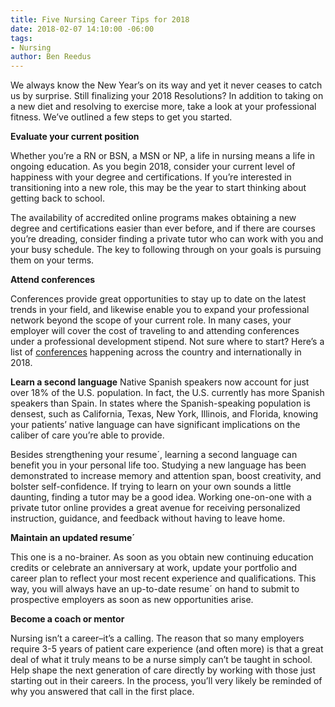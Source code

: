 ```yaml
---
title: Five Nursing Career Tips for 2018
date: 2018-02-07 14:10:00 -06:00
tags:
- Nursing
author: Ben Reedus
---
```


We always know the New Year’s on its way and yet it never ceases to catch us by surprise. Still finalizing your 2018 Resolutions? In addition to taking on a new diet and resolving to exercise more, take a look at your professional fitness. We’ve outlined a few steps to get you started.

**Evaluate your current position**

Whether you’re a RN or BSN,  a MSN or NP, a life in nursing means a life in ongoing education. As you begin 2018, consider your current level of happiness with your degree and certifications. If you’re interested in transitioning into a new role, this may be the year to start thinking about getting back to school.

The availability of accredited online programs makes obtaining a new degree and certifications easier than ever before, and if there are courses you’re dreading, consider finding a private tutor who can work with you and your busy schedule. The key to following through on your goals is pursuing them on your terms.

**Attend conferences**

Conferences provide great opportunities to stay up to date on the latest trends in your field, and likewise enable you to expand your professional network beyond the scope of your current role. In many cases, your employer will cover the cost of traveling to and attending conferences under a professional development stipend. Not sure where to start? Here’s a list of [conferences](https://www.nursingconference.com/) happening across the country and internationally in 2018.

**Learn a second language**
Native Spanish speakers now account for just over 18% of the U.S. population. In fact, the U.S. currently has more Spanish speakers than Spain. In states where the Spanish-speaking population is densest, such as California, Texas, New York, Illinois, and Florida, knowing your patients’ native language can have significant implications on the caliber of care you’re able to provide.

Besides strengthening your resume´, learning a second language can benefit you in your personal life too. Studying a new language has been demonstrated to increase memory and attention span, boost creativity, and bolster self-confidence. If trying to learn on your own sounds a little daunting, finding a tutor may be a good idea. Working one-on-one with a private tutor online provides a great avenue for receiving personalized instruction, guidance, and feedback without having to leave home.

**Maintain an updated resume´**

This one is a no-brainer. As soon as you obtain new continuing education credits or celebrate an anniversary at work, update your portfolio and career plan to reflect your most recent experience and qualifications. This way, you will always have an up-to-date resume´ on hand to submit to prospective employers as soon as new opportunities arise.

**Become a coach or mentor**

Nursing isn’t a career–it’s a calling. The reason that so many employers require 3-5 years of patient care experience (and often more) is that a great deal of what it truly means to be a nurse simply can’t be taught in school. Help shape the next generation of care directly by working with those just starting out in their careers. In the process, you’ll very likely be reminded of why you answered that call in the first place.
